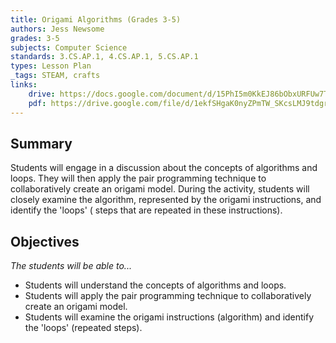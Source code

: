 ```yaml
---
title: Origami Algorithms (Grades 3-5)
authors: Jess Newsome
grades: 3-5
subjects: Computer Science
standards: 3.CS.AP.1, 4.CS.AP.1, 5.CS.AP.1
types: Lesson Plan
_tags: STEAM, crafts
links:
    drive: https://docs.google.com/document/d/15PhI5m0KkEJ86bObxURFUw7T5XecnfpZAqwm7EKP67o/edit?usp=drive_link
    pdf: https://drive.google.com/file/d/1ekfSHgaK0nyZPmTW_SKcsLMJ9tdgr-s0/view?usp=drive_link
---
```


## Summary

Students will engage in a discussion about the concepts of algorithms and loops. They will then apply the pair programming technique to collaboratively create an origami model. During the activity, students will closely examine the algorithm, represented by the origami instructions, and identify the 'loops' ( steps that are repeated in these instructions).

## Objectives

*The students will be able to...*

* Students will understand the concepts of algorithms and loops.
* Students will apply the pair programming technique to collaboratively create an origami model.
* Students will examine the origami instructions (algorithm) and identify the 'loops' (repeated steps).
